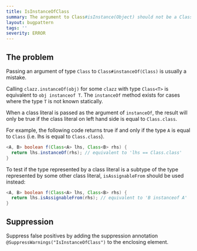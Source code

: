 ```yaml
---
title: IsInstanceOfClass
summary: The argument to Class#isInstance(Object) should not be a Class
layout: bugpattern
tags: ''
severity: ERROR
---
```


<!--
*** AUTO-GENERATED, DO NOT MODIFY ***
To make changes, edit the @BugPattern annotation or the explanation in docs/bugpattern.
-->


## The problem
Passing an argument of type `Class` to `Class#instanceOf(Class)` is usually a
mistake.

Calling `clazz.instanceOf(obj)` for some `clazz` with type `Class<T>` is
equivalent to `obj instanceof T`. The `instanceOf` method exists for cases where
the type `T` is not known statically.

When a class literal is passed as the argument of `instanceOf`, the result will
only be true if the class literal on left hand side is equal to `Class.class`.

For example, the following code returns true if and only if the type `A` is
equal to `Class` (i.e. lhs is equal to `Class.class`).

```java
<A, B> boolean f(Class<A> lhs, Class<B> rhs) {
  return lhs.instanceOf(rhs); // equivalent to 'lhs == Class.class'
}
```

To test if the type represented by a class literal is a subtype of the type
represented by some other class literal, `isAssignableFrom` should be used
instead:

```java
<A, B> boolean f(Class<A> lhs, Class<B> rhs) {
  return lhs.isAssignableFrom(rhs); // equivalent to 'B instanceof A'
}
```

## Suppression
Suppress false positives by adding the suppression annotation `@SuppressWarnings("IsInstanceOfClass")` to the enclosing element.
